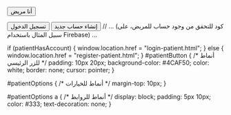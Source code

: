 <button id="patientButton">أنا مريض</button>

<div id="patientOptions" style="display: none;">
  <a href="login-patient.html">تسجيل الدخول</a>
  <a href="register-patient.html">إنشاء حساب جديد</a>
</div>

<script>
  const patientButton = document.getElementById('patientButton');
  const patientOptions = document.getElementById('patientOptions');

  patientButton.addEventListener('click', () => {
    patientOptions.style.display = 'block';
  });
</script>
<a href="login-patient.html"><button>تسجيل الدخول</button></a>
<a href="register-patient.html"><button>إنشاء حساب جديد</button></a>
// ... (كود للتحقق من وجود حساب للمريض، على سبيل المثال باستخدام Firebase) ...

if (patientHasAccount) {
  window.location.href = "login-patient.html";
} else {
  window.location.href = "register-patient.html";
}
#patientButton {
  /* أنماط للزر الرئيسي */
  padding: 10px 20px;
  background-color: #4CAF50;
  color: white;
  border: none;
  cursor: pointer;
}

#patientOptions {
  /* أنماط للخيارات */
  margin-top: 10px;
}

#patientOptions a {
  /* أنماط للروابط */
  display: block;
  padding: 5px 10px;
  color: #333;
  text-decoration: none;
}

